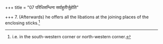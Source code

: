 +++
title = "07 परिधिसन्धिना सर्वाहुतीर्जुहोति"

+++
7. (Afterwards) he offers all the libations at the joining places of the enclosing sticks.[^1]  


[^1]: i.e. in the south-western corner or north-western corner.  
